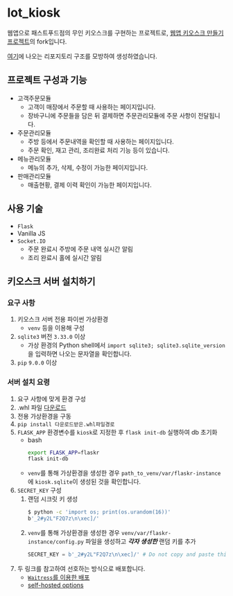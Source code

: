 # lot_kiosk
웹앱으로 패스트푸드점의 무인 키오스크를 구현하는 프로젝트로,
[웹앱 키오스크 만들기 프로젝트](https://github.com/joons5834/lot_kiosk)의 fork입니다.

[여기](https://flask.palletsprojects.com/en/1.1.x/tutorial/layout/)에 나오는 리포지토리 구조를 모방하여 생성하였습니다.

## 프로젝트 구성과 기능
* 고객주문모듈
    * 고객이 매장에서 주문할 때 사용하는 페이지입니다.
    * 장바구니에 주문들을 담은 뒤 결제하면 주문관리모듈에 주문 사항이 전달됩니다.
* 주문관리모듈
    * 주방 등에서 주문내역을 확인할 때 사용하는 페이지입니다.
    * 주문 확인, 재고 관리, 조리완료 처리 기능 등이 있습니다.
* 메뉴관리모듈
    * 메뉴의 추가, 삭제, 수정이 가능한 페이지입니다.
* 판매관리모듈
    * 매출현황, 결제 이력 확인이 가능한 페이지입니다.

## 사용 기술
* `Flask`
* Vanilla JS
* `Socket.IO`
    * 주문 완료시 주방에 주문 내역 실시간 알림
    * 조리 완료시 홀에 실시간 알림

## 키오스크 서버 설치하기
### 요구 사항
1. 키오스크 서버 전용 파이썬 가상환경
    * `venv` 등을 이용해 구성
1. `sqlite3` 버전 `3.33.0` 이상
    * 가상 환경의 Python shell에서 `import sqlite3; sqlite3.sqlite_version`을 입력하면 나오는 문자열을 확인합니다.
1. `pip` `9.0.0` 이상

### 서버 설치 요령
1. 요구 사항에 맞게 환경 구성
1. .whl 파일 [다운로드](https://www.mediafire.com/file/lmornoboce6rzzx/kiosk-1.0.0-py3-none-any.whl/file)
1. 전용 가상환경을 구동
1. `pip install 다운로드받은.whl파일경로`
1. `FLASK_APP` 환경변수를 `kiosk`로 지정한 후 `flask init-db` 실행하여 db 초기화
    * bash
         ```bash
        export FLASK_APP=flaskr 
        flask init-db
         ```
    * `venv`를 통해 가상환경을 생성한 경우 `path_to_venv/var/flaskr-instance`에 `kiosk.sqlite`이 생성된 것을 확인합니다.
1. `SECRET_KEY` 구성
    1. 랜덤 시크릿 키 생성
        ``` bash
        $ python -c 'import os; print(os.urandom(16))'
        b'_2#y2L"F2Q7z\n\xec]/'
        ```
    1. `venv`를 통해 가상환경을 생성한 경우 `venv/var/flaskr-instance/config.py` 파일을 생성하고 ***각자 생성한*** 랜덤 키를 추가
        ```python
        SECRET_KEY = b'_2#y2L"F2Q7z\n\xec]/' # Do not copy and paste this as-is! Use your own key!
        ```
1. 두 링크를 참고하여 선호하는 방식으로 배포합니다. 
    * [`Waitress`를 이용한 배포](https://flask.palletsprojects.com/en/2.0.x/tutorial/deploy/#run-with-a-production-server)
    * [self-hosted options](https://flask.palletsprojects.com/en/2.0.x/deploying/#self-hosted-options)

[//]: # (todo: write getting started for users)



